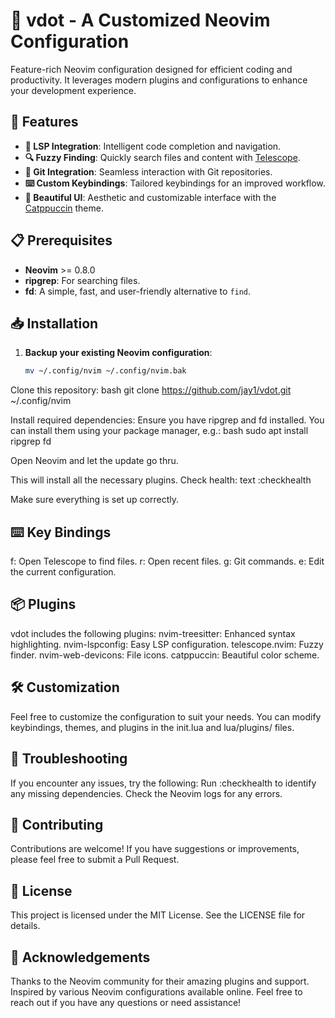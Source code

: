 # 🌌 vdot - A Customized Neovim Configuration

Feature-rich Neovim configuration designed for efficient coding and productivity. 
It leverages modern plugins and configurations to enhance your development experience.


## 🚀 Features

- **🧠 LSP Integration**: Intelligent code completion and navigation.
- **🔍 Fuzzy Finding**: Quickly search files and content with [Telescope](https://github.com/nvim-telescope/telescope.nvim).
- **🐙 Git Integration**: Seamless interaction with Git repositories.
- **⌨️ Custom Keybindings**: Tailored keybindings for an improved workflow.
- **🎨 Beautiful UI**: Aesthetic and customizable interface with the [Catppuccin](https://github.com/catppuccin/nvim) theme.

## 📋 Prerequisites

- **Neovim** >= 0.8.0
- **ripgrep**: For searching files.
- **fd**: A simple, fast, and user-friendly alternative to `find`.

## 📥 Installation

1. **Backup your existing Neovim configuration**:
   ```bash
   mv ~/.config/nvim ~/.config/nvim.bak

Clone this repository:
bash
git clone https://github.com/jay1/vdot.git ~/.config/nvim

Install required dependencies:
Ensure you have ripgrep and fd installed. You can install them using your package manager, e.g.:
bash
sudo apt install ripgrep fd

Open Neovim and let the update go thru. 

This will install all the necessary plugins.
Check health:
text
:checkhealth

Make sure everything is set up correctly.

## ⌨️ Key Bindings
<leader>f: Open Telescope to find files.
<leader>r: Open recent files.
<leader>g: Git commands.
<leader>e: Edit the current configuration.

## 📦 Plugins
vdot includes the following plugins:
nvim-treesitter: Enhanced syntax highlighting.
nvim-lspconfig: Easy LSP configuration.
telescope.nvim: Fuzzy finder.
nvim-web-devicons: File icons.
catppuccin: Beautiful color scheme.

## 🛠️ Customization
Feel free to customize the configuration to suit your needs. You can modify keybindings, themes, and plugins in the init.lua and lua/plugins/ files.

## 🐞 Troubleshooting
If you encounter any issues, try the following:
Run :checkhealth to identify any missing dependencies.
Check the Neovim logs for any errors.

## 🤝 Contributing
Contributions are welcome! If you have suggestions or improvements, please feel free to submit a Pull Request.

## 📄 License
This project is licensed under the MIT License. See the LICENSE file for details.

## 🙏 Acknowledgements
Thanks to the Neovim community for their amazing plugins and support.
Inspired by various Neovim configurations available online.
Feel free to reach out if you have any questions or need assistance!
